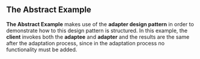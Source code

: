 ## The Abstract Example

**The Abstract Example** makes use of the **adapter design pattern** in order to demonstrate how to this design pattern
is structured. In this example, the **client** invokes both the **adaptee** and **adapter** and the results are the same
after the adaptation process, since in the adaptation process no functionality must be added.